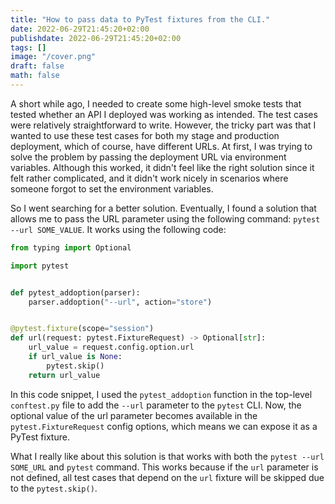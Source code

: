 ```yaml
---
title: "How to pass data to PyTest fixtures from the CLI."
date: 2022-06-29T21:45:20+02:00
publishdate: 2022-06-29T21:45:20+02:00
tags: []
image: "/cover.png"
draft: false
math: false
---
```

A short while ago, I needed to create some high-level smoke tests that tested whether an API I deployed was working as intended.
The test cases were relatively straightforward to write.
However, the tricky part was that I wanted to use these test cases for both my stage and production deployment, which of course, have different URLs.
At first, I was trying to solve the problem by passing the deployment URL via environment variables.
Although this worked, it didn't feel like the right solution since it felt rather complicated, and it didn't work nicely in scenarios where someone forgot to set the environment variables.

So I went searching for a better solution. Eventually, I found a solution that allows me to pass the URL parameter using the following command: `pytest --url SOME_VALUE`.
It works using the following code:

```python
from typing import Optional

import pytest


def pytest_addoption(parser):
    parser.addoption("--url", action="store")


@pytest.fixture(scope="session")
def url(request: pytest.FixtureRequest) -> Optional[str]:
    url_value = request.config.option.url
    if url_value is None:
        pytest.skip()
    return url_value
```
In this code snippet, I used the `pytest_addoption` function in the top-level `conftest.py` file to add the `--url` parameter to the `pytest` CLI.
Now, the optional value of the url parameter becomes available in the `pytest.FixtureRequest` config options, which means we can expose it as a PyTest fixture.


What I really like about this solution is that works with both the `pytest --url SOME_URL` and `pytest` command.
This works because if the `url` parameter is not defined, all test cases that depend on the `url` fixture will be skipped due to the `pytest.skip()`.

